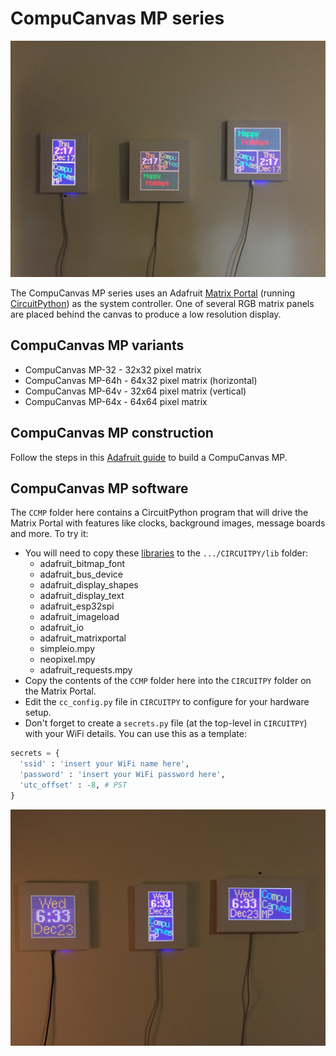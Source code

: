 # CompuCanvas MP series

![CompuCanvasMPs](images/CompuCanvasMP-3.jpg)

The CompuCanvas MP series uses an Adafruit [Matrix Portal](https://www.adafruit.com/product/4745) (running [CircuitPython](https://circuitpython.org/)) as the system controller.  One of several RGB matrix panels are placed behind the canvas to produce a low resolution display.

## CompuCanvas MP variants
* CompuCanvas MP-32 - 32x32 pixel matrix
* CompuCanvas MP-64h - 64x32 pixel matrix (horizontal)
* CompuCanvas MP-64v - 32x64 pixel matrix (vertical)
* CompuCanvas MP-64x - 64x64 pixel matrix

## CompuCanvas MP construction
Follow the steps in this [Adafruit guide](https://learn.adafruit.com/use-an-art-canvas-to-diffuse-RGB-matrix) to build a CompuCanvas MP.

## CompuCanvas MP software 
The `CCMP` folder here contains a CircuitPython program that will drive the Matrix Portal with features like clocks, background images, message boards and more. To try it:

* You will need to copy these [libraries](https://circuitpython.org/libraries) to the `.../CIRCUITPY/lib` folder:
  * adafruit_bitmap_font
  * adafruit_bus_device
  * adafruit_display_shapes
  * adafruit_display_text
  * adafruit_esp32spi
  * adafruit_imageload
  * adafruit_io
  * adafruit_matrixportal
  * simpleio.mpy
  * neopixel.mpy
  * adafruit_requests.mpy  
* Copy the contents of the `CCMP` folder here into the `CIRCUITPY` folder on the Matrix Portal.
* Edit the `cc_config.py` file in `CIRCUITPY` to configure for your hardware setup.
* Don't forget to create a `secrets.py` file (at the top-level in `CIRCUITPY`) with your WiFi details. You can use this as a template:

```python
secrets = {
  'ssid' : 'insert your WiFi name here',
  'password' : 'insert your WiFi password here',
  'utc_offset' : -8, # PST
}
```

![CompuCanvasMPs](images/CompuCanvasMP-5.jpg)
